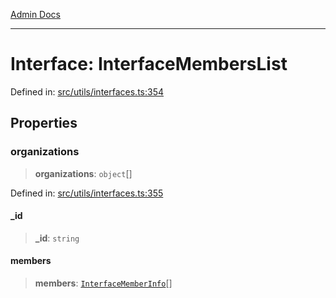 [Admin Docs](/)

***

# Interface: InterfaceMembersList

Defined in: [src/utils/interfaces.ts:354](https://github.com/PalisadoesFoundation/talawa-admin/blob/main/src/utils/interfaces.ts#L354)

## Properties

### organizations

> **organizations**: `object`[]

Defined in: [src/utils/interfaces.ts:355](https://github.com/PalisadoesFoundation/talawa-admin/blob/main/src/utils/interfaces.ts#L355)

#### \_id

> **\_id**: `string`

#### members

> **members**: [`InterfaceMemberInfo`](InterfaceMemberInfo.md)[]
